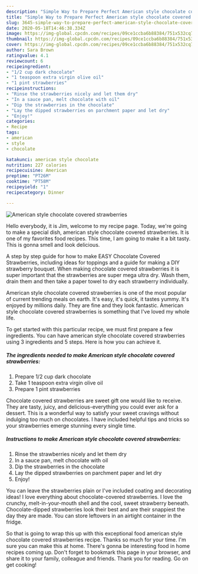 ```yaml
---
description: "Simple Way to Prepare Perfect American style chocolate covered strawberries"
title: "Simple Way to Prepare Perfect American style chocolate covered strawberries"
slug: 3645-simple-way-to-prepare-perfect-american-style-chocolate-covered-strawberries
date: 2020-05-18T14:46:38.334Z
image: https://img-global.cpcdn.com/recipes/09ce1ccba6b88384/751x532cq70/american-style-chocolate-covered-strawberries-recipe-main-photo.jpg
thumbnail: https://img-global.cpcdn.com/recipes/09ce1ccba6b88384/751x532cq70/american-style-chocolate-covered-strawberries-recipe-main-photo.jpg
cover: https://img-global.cpcdn.com/recipes/09ce1ccba6b88384/751x532cq70/american-style-chocolate-covered-strawberries-recipe-main-photo.jpg
author: Sara Brown
ratingvalue: 4.1
reviewcount: 6
recipeingredient:
- "1/2 cup dark chocolate"
- "1 teaspoon extra virgin olive oil"
- "1 pint strawberries"
recipeinstructions:
- "Rinse the strawberries nicely and let them dry"
- "In a sauce pan, melt chocolate with oil"
- "Dip the strawberries in the chocolate"
- "Lay the dipped strawberries on parchment paper and let dry"
- "Enjoy!"
categories:
- Recipe
tags:
- american
- style
- chocolate

katakunci: american style chocolate 
nutrition: 227 calories
recipecuisine: American
preptime: "PT26M"
cooktime: "PT58M"
recipeyield: "1"
recipecategory: Dinner

---
```



![American style chocolate covered strawberries](https://img-global.cpcdn.com/recipes/09ce1ccba6b88384/751x532cq70/american-style-chocolate-covered-strawberries-recipe-main-photo.jpg)

Hello everybody, it is Jim, welcome to my recipe page. Today, we're going to make a special dish, american style chocolate covered strawberries. It is one of my favorites food recipes. This time, I am going to make it a bit tasty. This is gonna smell and look delicious.

A step by step guide for how to make EASY Chocolate Covered Strawberries, including ideas for toppings and a guide for making a DIY strawberry bouquet. When making chocolate covered strawberries it is super important that the strawberries are super mega ultra dry. Wash them, drain them and then take a paper towel to dry each strawberry individually.

American style chocolate covered strawberries is one of the most popular of current trending meals on earth. It's easy, it's quick, it tastes yummy. It's enjoyed by millions daily. They are fine and they look fantastic. American style chocolate covered strawberries is something that I've loved my whole life.


To get started with this particular recipe, we must first prepare a few ingredients. You can have american style chocolate covered strawberries using 3 ingredients and 5 steps. Here is how you can achieve it.

<!--inarticleads1-->

##### The ingredients needed to make American style chocolate covered strawberries:

1. Prepare 1/2 cup dark chocolate
1. Take 1 teaspoon extra virgin olive oil
1. Prepare 1 pint strawberries


Chocolate covered strawberries are sweet gift one would like to receive. They are tasty, juicy, and delicious-everything you could ever ask for a dessert. This is a wonderful way to satisfy your sweet cravings without indulging too much on chocolates. I have included helpful tips and tricks so your strawberries emerge stunning every single time. 

<!--inarticleads2-->

##### Instructions to make American style chocolate covered strawberries:

1. Rinse the strawberries nicely and let them dry
1. In a sauce pan, melt chocolate with oil
1. Dip the strawberries in the chocolate
1. Lay the dipped strawberries on parchment paper and let dry
1. Enjoy!


You can leave the strawberries plain or I&#39;ve included coating and decorating ideas! I love everything about chocolate-covered strawberries. I love the crunchy, melt-in-your-mouth shell and the cool, sweet strawberry beneath. Chocolate-dipped strawberries look their best and are their snappiest the day they are made. You can store leftovers in an airtight container in the fridge. 

So that is going to wrap this up with this exceptional food american style chocolate covered strawberries recipe. Thanks so much for your time. I'm sure you can make this at home. There's gonna be interesting food in home recipes coming up. Don't forget to bookmark this page in your browser, and share it to your family, colleague and friends. Thank you for reading. Go on get cooking!
